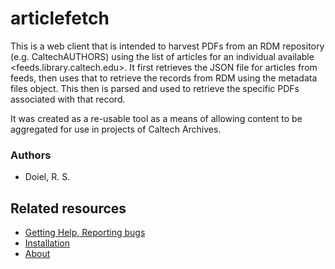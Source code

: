 

# articlefetch

This is a web client that is intended to harvest PDFs from an RDM repository (e.g. CaltechAUTHORS) using the list of articles for an individual available <feeds.library.caltech.edu>.  It first retrieves the JSON file for articles from feeds, then uses that to retrieve the records from RDM using the metadata files object. This then is parsed and used to retrieve the specific PDFs associated with that record.

It was created as a re-usable tool as a means of allowing content to be aggregated for use in projects of Caltech Archives.

### Authors

- Doiel, R. S.

## Related resources

- [Getting Help, Reporting bugs](https://github.com/caltechlibrary/articlefetch/issues)
- [Installation](INSTALL.md)
- [About](about.md)

